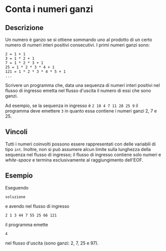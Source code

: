 Conta i numeri ganzi
====================

Descrizione
-----------

Un numero è ganzo se si ottiene sommando uno al prodotto di un certo numero di
numeri interi positivi consecutivi. I primi numeri ganzi sono:

	2 = 1 + 1
	3 = 1 * 2 + 1
	7 = 1 * 2 * 3 + 1
	25 = 1 * 2 * 3 * 4 + 1
	121 = 1 * 2 * 3 * 4 * 5 + 1
	...

Scrivere un programma che, data una sequenza di numeri interi positivi nel
flusso di ingresso emetta nel flusso d'uscita il numero di essi che sono ganzi.

Ad esempio, se la sequenza in ingresso è `2 10 4 7 11 28 25 9` il programma deve
emettere `3` in quanto essa contiene i numeri ganzi 2, 7 e 25.


Vincoli
-------

Tutti i numeri coinvolti possono essere rappresentati con delle variabili di
tipo `int`. Inoltre, non si può assumere alcun limite sulla lunghezza della
sequenza nel flusso di ingresso; il flusso di ingresso contiene solo numeri e
*white-space* e termina esclusivamente al raggiungimento dell'EOF.


Esempio
-------

Eseguendo

	soluzione

e avendo nel flusso di ingresso

	2 1 3 44 7 55 25 66 121

il programma emette

	4

nel flusso d'uscita (sono ganzi: 2, 7, 25 e 97).
